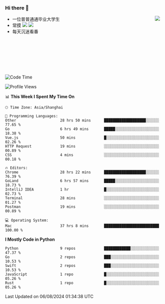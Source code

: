 ### Hi there 👋


<a href="https://github.com/yanlc39">
  <img align="right" src="https://github-readme-stats.vercel.app/api?username=yanlc39&show_icons=true&hide_border=true&icon_color=586069&title_color=a0a9af">
</a>

- 一位普普通通毕业大学生
- 常摸 ![](https://img.shields.io/badge/-Python-3e74a2?style=flat-square&logo=Python&logoColor=fff) ![](https://img.shields.io/badge/-C%2B%2B-brightgreen?style=flat-square)
- 每天沉迷看番



<br><br><br><br><br><br>


<!--START_SECTION:waka-->
![Code Time](http://img.shields.io/badge/Code%20Time-156%20hrs%204%20mins-blue)

![Profile Views](http://img.shields.io/badge/Profile%20Views-0-blue)

📊 **This Week I Spent My Time On** 

```text
🕑︎ Time Zone: Asia/Shanghai

💬 Programming Languages: 
Other                    28 hrs 50 mins      ███████████████████░░░░░░   77.65 % 
Go                       6 hrs 49 mins       █████░░░░░░░░░░░░░░░░░░░░   18.38 % 
Vue.js                   50 mins             █░░░░░░░░░░░░░░░░░░░░░░░░   02.26 % 
HTTP Request             19 mins             ░░░░░░░░░░░░░░░░░░░░░░░░░   00.89 % 
CSS                      4 mins              ░░░░░░░░░░░░░░░░░░░░░░░░░   00.18 % 

🔥 Editors: 
Chrome                   28 hrs 22 mins      ███████████████████░░░░░░   76.39 % 
GoLand                   6 hrs 57 mins       █████░░░░░░░░░░░░░░░░░░░░   18.73 % 
IntelliJ IDEA            1 hr                █░░░░░░░░░░░░░░░░░░░░░░░░   02.73 % 
Terminal                 28 mins             ░░░░░░░░░░░░░░░░░░░░░░░░░   01.27 % 
Postman                  19 mins             ░░░░░░░░░░░░░░░░░░░░░░░░░   00.89 % 

💻 Operating System: 
Mac                      37 hrs 8 mins       █████████████████████████   100.00 % 
```

**I Mostly Code in Python** 

```text
Python                   9 repos             ████████████░░░░░░░░░░░░░   47.37 % 
Go                       2 repos             ███░░░░░░░░░░░░░░░░░░░░░░   10.53 % 
Swift                    2 repos             ███░░░░░░░░░░░░░░░░░░░░░░   10.53 % 
JavaScript               1 repo              █░░░░░░░░░░░░░░░░░░░░░░░░   05.26 % 
Rust                     1 repo              █░░░░░░░░░░░░░░░░░░░░░░░░   05.26 % 
```




 Last Updated on 06/08/2024 01:34:38 UTC
<!--END_SECTION:waka-->
